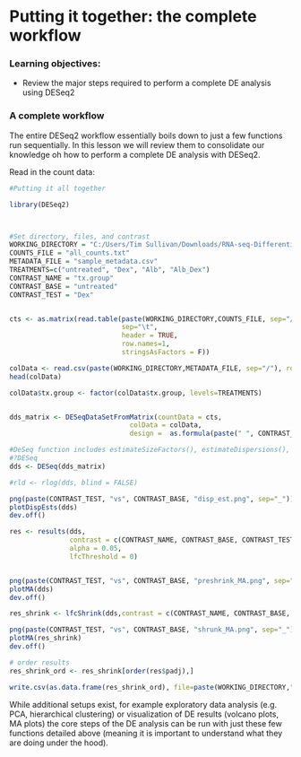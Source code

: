 # Putting it together: the complete workflow

### Learning objectives:
- Review the major steps required to perform a complete DE analysis using DESeq2


### A complete workflow

The entire DESeq2 workflow essentially boils down to just a few functions run sequentially. In this lesson we will review them to consolidate our knowledge oh how to perform a complete DE analysis with DESeq2. 

Read in the count data:
```r
#Putting it all together

library(DESeq2)



#Set directory, files, and contrast
WORKING_DIRECTORY = "C:/Users/Tim Sullivan/Downloads/RNA-seq-Differential-Expression-workshop-June-2021-master/data"
COUNTS_FILE = "all_counts.txt"
METADATA_FILE = "sample_metadata.csv"
TREATMENTS=c("untreated", "Dex", "Alb", "Alb_Dex")
CONTRAST_NAME = "tx.group"
CONTRAST_BASE = "untreated"
CONTRAST_TEST = "Dex"


cts <- as.matrix(read.table(paste(WORKING_DIRECTORY,COUNTS_FILE, sep="/"),
                            sep="\t",
                            header = TRUE,
                            row.names=1,
                            stringsAsFactors = F))

colData <- read.csv(paste(WORKING_DIRECTORY,METADATA_FILE, sep="/"), row.names=1)
head(colData)

colData$tx.group <- factor(colData$tx.group, levels=TREATMENTS)


dds_matrix <- DESeqDataSetFromMatrix(countData = cts,
                              colData = colData,
                              design =  as.formula(paste(" ", CONTRAST_NAME, sep="~")))

#DeSeq function includes estimateSizeFactors(), estimateDispersions(), and nbinomWaldTest()
#?DESeq
dds <- DESeq(dds_matrix)

#rld <- rlog(dds, blind = FALSE)

png(paste(CONTRAST_TEST, "vs", CONTRAST_BASE, "disp_est.png", sep="_"))
plotDispEsts(dds)
dev.off()

res <- results(dds,
               contrast = c(CONTRAST_NAME, CONTRAST_BASE, CONTRAST_TEST),
               alpha = 0.05,
               lfcThreshold = 0)


png(paste(CONTRAST_TEST, "vs", CONTRAST_BASE, "preshrink_MA.png", sep="_"))
plotMA(dds)
dev.off()

res_shrink <- lfcShrink(dds,contrast = c(CONTRAST_NAME, CONTRAST_BASE, CONTRAST_TEST), type="normal")

png(paste(CONTRAST_TEST, "vs", CONTRAST_BASE, "shrunk_MA.png", sep="_"))
plotMA(res_shrink)
dev.off()

# order results
res_shrink_ord <- res_shrink[order(res$padj),]

write.csv(as.data.frame(res_shrink_ord), file=paste(WORKING_DIRECTORY,"dex_vs_untreated_deseq.csv", sep="/"), row.names=T, quote=F )

```

While additional setups exist, for example exploratory data analysis (e.g. PCA, hierarchical clustering) or visualization of DE results (volcano plots, MA plots) the core steps of the DE analysis can be run with just these few functions detailed above (meaning it is important to understand what they are doing under the hood).
